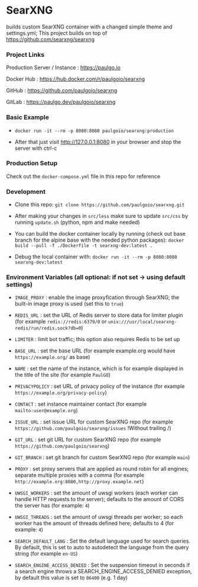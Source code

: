# SearXNG

builds custom SearXNG container with a changed simple theme and settings.yml; This project builds on top of https://github.com/searxng/searxng



### Project Links

Production Server / Instance : https://paulgo.io

Docker Hub : https://hub.docker.com/r/paulgoio/searxng

GitHub : https://github.com/paulgoio/searxng

GitLab : https://paulgo.dev/paulgoio/searxng



### Basic Example

* ```docker run -it --rm -p 8080:8080 paulgoio/searxng:production```

* After that just visit http://127.0.0.1:8080 in your browser and stop the server with ctrl-c



### Production Setup

Check out the `docker-compose.yml` file in this repo for reference



### Development

* Clone this repo: ```git clone https://github.com/paulgoio/searxng.git```

* After making your changes in `src/less` make sure to update `src/css` by running `update.sh` (python, npm and make needed)

* You can build the docker container locally by running (check out base branch for the alpine base with the needed python packages): ```docker build --pull -f ./Dockerfile -t searxng-dev:latest .```

* Debug the local container with: ```docker run -it --rm -p 8080:8080 searxng-dev:latest```



### Environment Variables (all optional: if not set -> using default settings)

* ```IMAGE_PROXY``` : enable the image proxyfication through SearXNG; the built-in image proxy is used (set this to `true`)

* ```REDIS_URL``` : set the URL of Redis server to store data for limiter plugin (for example `redis://redis:6379/0` or `unix:///usr/local/searxng-redis/run/redis.sock?db=0`)

* ```LIMITER``` : limit bot traffic; this option also requires Redis to be set up

* ```BASE_URL``` : set the base URL (for example example.org would have `https://example.org/` as base)

* ```NAME``` : set the name of the instance, which is for example displayed in the title of the site (for example `PaulGO`)

* ```PRIVACYPOLICY``` : set URL of privacy policy of the instance (for example `https://example.org/privacy-policy`)

* ```CONTACT``` : set instance maintainer contact (for example `mailto:user@example.org`)

* ```ISSUE_URL``` : set issue URL for custom SearXNG repo (for example `https://github.com/paulgoio/searxng/issues` !Without trailing /)

* ```GIT_URL``` : set git URL for custom SearXNG repo (for example `https://github.com/paulgoio/searxng`)

* ```GIT_BRANCH``` : set git branch for custom SearXNG repo (for example `main`)

* ```PROXY``` : set proxy servers that are applied as round robin for all engines; separate multiple proxies with a comma (for example `http://example.org:8080,http://proxy.example.net`)

* ```UWSGI_WORKERS``` : set the amount of uwsgi workers (each worker can handle HTTP requests to the server); defaults to the amount of CORS the server has (for example: `4`)

* ```UWSGI_THREADS``` : set the amount of uwsgi threads per worker; so each worker has the amount of threads defined here; defaults to 4 (for example: `4`)

* ```SEARCH_DEFAULT_LANG``` : Set the default language used for search queries. By default, this is set to auto to autodetect the language from the query string (for example `en-US`)

* ```SEARCH_ENGINE_ACCESS_DENIED``` : Set the suspension timeout in seconds if a search engine throws a SEARCH_ENGINE_ACCESS_DENIED exception, by default this value is set to `86400` (e.g. 1 day)
